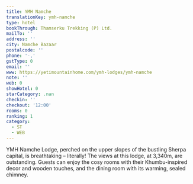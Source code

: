 ```yaml
---
title: YMH Namche
translationKey: ymh-namche
type: hotel
bookThrough: Thamserku Trekking (P) Ltd.
mailTo: ''
address: ''
city: Namche Bazaar
postalcode: ''
phone: '-,'
gstType: 0
email: ''
www: https://yetimountainhome.com/ymh-lodges/ymh-namche
note: ''
web: 0
showHotel: 0
starCategory: .nan
checkin: ''
checkout: '12:00'
rooms: 0
ranking: 1
category:
  - ST
  - WEB
---
```





YMH Namche Lodge, perched on the upper slopes of the bustling Sherpa capital, is breathtaking – literally! The views at this lodge, at 3,340m, are outstanding. Guests can enjoy the cosy rooms with their Khumbu-inspired decor and wooden touches, and the dining room with its warming, sealed chimney.